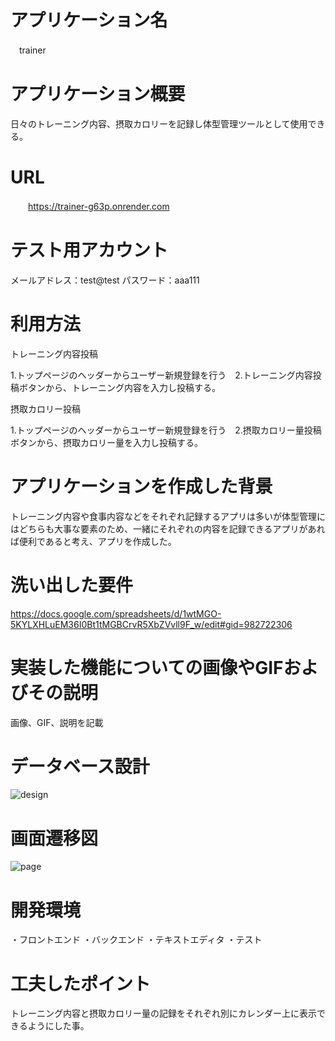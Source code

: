 # アプリケーション名　
　trainer
 
 # アプリケーション概要
 日々のトレーニング内容、摂取カロリーを記録し体型管理ツールとして使用できる。
 
 # URL
　　https://trainer-g63p.onrender.com
 
 # テスト用アカウント
 メールアドレス：test@test
 パスワード：aaa111
 
 # 利用方法
 トレーニング内容投稿
 
 1.トップページのヘッダーからユーザー新規登録を行う　2.トレーニング内容投稿ボタンから、トレーニング内容を入力し投稿する。

 摂取カロリー投稿
 
 1.トップページのヘッダーからユーザー新規登録を行う　2.摂取カロリー量投稿ボタンから、摂取カロリー量を入力し投稿する。

 # アプリケーションを作成した背景
 トレーニング内容や食事内容などをそれぞれ記録するアプリは多いが体型管理にはどちらも大事な要素のため、一緒にそれぞれの内容を記録できるアプリがあれば便利であると考え、アプリを作成した。

 # 洗い出した要件
 https://docs.google.com/spreadsheets/d/1wtMGO-5KYLXHLuEM36I0Bt1tMGBCrvR5XbZVvll9F_w/edit#gid=982722306

 # 実装した機能についての画像やGIFおよびその説明
 画像、GIF、説明を記載

 # データベース設計
 ![design](https://github.com/yuuya210618/trainer/assets/128597594/30c94142-5c26-4205-a380-1cec80f8c9d2)

 # 画面遷移図
![page](https://github.com/yuuya210618/trainer/assets/128597594/7450369f-11cb-4a52-8945-b7d9f49afe0f)


 # 開発環境
 ・フロントエンド
 ・バックエンド
 ・テキストエディタ
 ・テスト
 
 # 工夫したポイント
 トレーニング内容と摂取カロリー量の記録をそれぞれ別にカレンダー上に表示できるようにした事。


